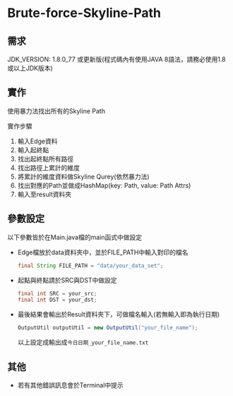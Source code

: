 # Brute-force-Skyline-Path

## 需求

JDK_VERSION: 1.8.0_77 或更新版(程式碼內有使用JAVA 8語法，請務必使用1.8或以上JDK版本)

## 實作

使用暴力法找出所有的Skyline Path

實作步驟

1. 輸入Edge資料
1. 輸入起終點
1. 找出起終點所有路徑
1. 找出路徑上累計的維度
1. 將累計的維度資料做Skyline Qurey(依然暴力法)
1. 找出對應的Path並做成HashMap(key: Path, value: Path Attrs)
1. 輸入至result資料夾

## 參數設定

以下參數皆於在Main.java檔的main函式中做設定

- Edge檔放於data資料夾中，並於FILE_PATH中輸入對印的檔名

  ```java
  final String FILE_PATH = "data/your_data_set";
  ```

- 起點與終點請於SRC與DST中做設定

  ```java
  final int SRC = your_src;
  final int DST = your_dst;
  ```

- 最後結果會輸出於Result資料夾下，可做檔名輸入(若無輸入即為執行日期)

  ```java
  OutputUtil outputUtil = new OutputUtil("your_file_name");
  ```

  以上設定成輸出成`今日日期_your_file_name.txt`

## 其他
  - 若有其他錯誤訊息會於Terminal中提示
